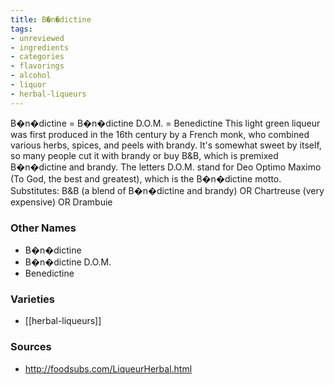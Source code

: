 ```yaml
---
title: B�n�dictine
tags:
- unreviewed
- ingredients
- categories
- flavorings
- alcohol
- liquor
- herbal-liqueurs
---
```

B�n�dictine = B�n�dictine D.O.M. = Benedictine This light green liqueur was first produced in the 16th century by a French monk, who combined various herbs, spices, and peels with brandy. It's somewhat sweet by itself, so many people cut it with brandy or buy B&B, which is premixed B�n�dictine and brandy. The letters D.O.M. stand for Deo Optimo Maximo (To God, the best and greatest), which is the B�n�dictine motto. Substitutes: B&B (a blend of B�n�dictine and brandy) OR Chartreuse (very expensive) OR Drambuie

### Other Names

* B�n�dictine
* B�n�dictine D.O.M.
* Benedictine

### Varieties

* [[herbal-liqueurs]]

### Sources
* http://foodsubs.com/LiqueurHerbal.html
